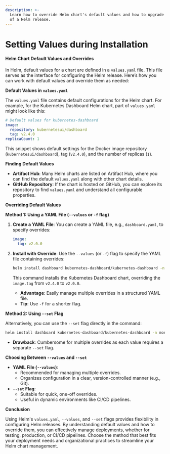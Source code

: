 ```yaml
---
description: >-
  Learn how to override Helm chart's default values and how to upgrade a version
  of a Helm release.
---
```


# Setting Values during Installation

#### Helm Chart Default Values and Overrides

In Helm, default values for a chart are defined in a `values.yaml` file. This file serves as the interface for configuring the Helm release. Here’s how you can work with default values and override them as needed:

**Default Values in `values.yaml`**

The `values.yaml` file contains default configurations for the Helm chart. For example, for the Kubernetes Dashboard Helm chart, part of `values.yaml` might look like this:

```yaml
# Default values for kubernetes-dashboard
image:
  repository: kubernetesui/dashboard
  tag: v2.4.0
replicaCount: 1
```

This snippet shows default settings for the Docker image repository (`kubernetesui/dashboard`), tag (`v2.4.0`), and the number of replicas (`1`).

**Finding Default Values**

* **Artifact Hub**: Many Helm charts are listed on Artifact Hub, where you can find the default `values.yaml` along with other chart details.
* **GitHub Repository**: If the chart is hosted on GitHub, you can explore its repository to find `values.yaml` and understand all configurable properties.

**Overriding Default Values**

**Method 1: Using a YAML File (`--values` or `-f` flag)**

1.  **Create a YAML File**: You can create a YAML file, e.g., `dashboard.yaml`, to specify overrides:

    ```yaml
    image:
      tag: v2.0.0
    ```
2.  **Install with Override**: Use the `--values` (or `-f`) flag to specify the YAML file containing overrides:

    ```bash
    helm install dashboard kubernetes-dashboard/kubernetes-dashboard -n monitoring --create-namespace --values dashboard.yaml
    ```

    This command installs the Kubernetes Dashboard chart, overriding the `image.tag` from `v2.4.0` to `v2.0.0`.

    * **Advantage**: Easily manage multiple overrides in a structured YAML file.
    * **Tip**: Use `-f` for a shorter flag.

**Method 2: Using `--set` Flag**

Alternatively, you can use the `--set` flag directly in the command:

```bash
helm install dashboard kubernetes-dashboard/kubernetes-dashboard -n monitoring --create-namespace --set image.tag=v2.0.0
```

* **Drawback**: Cumbersome for multiple overrides as each value requires a separate `--set` flag.

**Choosing Between `--values` and `--set`**

* **YAML File (`--values`)**:
  * Recommended for managing multiple overrides.
  * Organizes configuration in a clear, version-controlled manner (e.g., Git).
* **`--set` Flag**:
  * Suitable for quick, one-off overrides.
  * Useful in dynamic environments like CI/CD pipelines.

**Conclusion**

Using Helm's `values.yaml`, `--values`, and `--set` flags provides flexibility in configuring Helm releases. By understanding default values and how to override them, you can effectively manage deployments, whether for testing, production, or CI/CD pipelines. Choose the method that best fits your deployment needs and organizational practices to streamline your Helm chart management.
